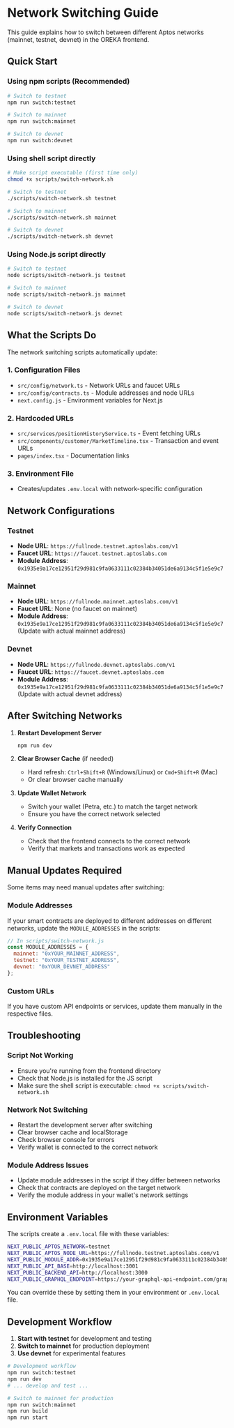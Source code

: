 # Network Switching Guide

This guide explains how to switch between different Aptos networks (mainnet, testnet, devnet) in the OREKA frontend.

## Quick Start

### Using npm scripts (Recommended)

```bash
# Switch to testnet
npm run switch:testnet

# Switch to mainnet  
npm run switch:mainnet

# Switch to devnet
npm run switch:devnet
```

### Using shell script directly

```bash
# Make script executable (first time only)
chmod +x scripts/switch-network.sh

# Switch to testnet
./scripts/switch-network.sh testnet

# Switch to mainnet
./scripts/switch-network.sh mainnet

# Switch to devnet
./scripts/switch-network.sh devnet
```

### Using Node.js script directly

```bash
# Switch to testnet
node scripts/switch-network.js testnet

# Switch to mainnet
node scripts/switch-network.js mainnet

# Switch to devnet
node scripts/switch-network.js devnet
```

## What the Scripts Do

The network switching scripts automatically update:

### 1. Configuration Files
- `src/config/network.ts` - Network URLs and faucet URLs
- `src/config/contracts.ts` - Module addresses and node URLs
- `next.config.js` - Environment variables for Next.js

### 2. Hardcoded URLs
- `src/services/positionHistoryService.ts` - Event fetching URLs
- `src/components/customer/MarketTimeline.tsx` - Transaction and event URLs
- `pages/index.tsx` - Documentation links

### 3. Environment File
- Creates/updates `.env.local` with network-specific configuration

## Network Configurations

### Testnet
- **Node URL**: `https://fullnode.testnet.aptoslabs.com/v1`
- **Faucet URL**: `https://faucet.testnet.aptoslabs.com`
- **Module Address**: `0x1935e9a17ce12951f29d981c9fa0633111c02384b34051de6a9134c5f1e5e9c7`

### Mainnet
- **Node URL**: `https://fullnode.mainnet.aptoslabs.com/v1`
- **Faucet URL**: None (no faucet on mainnet)
- **Module Address**: `0x1935e9a17ce12951f29d981c9fa0633111c02384b34051de6a9134c5f1e5e9c7` (Update with actual mainnet address)

### Devnet
- **Node URL**: `https://fullnode.devnet.aptoslabs.com/v1`
- **Faucet URL**: `https://faucet.devnet.aptoslabs.com`
- **Module Address**: `0x1935e9a17ce12951f29d981c9fa0633111c02384b34051de6a9134c5f1e5e9c7` (Update with actual devnet address)

## After Switching Networks

1. **Restart Development Server**
   ```bash
   npm run dev
   ```

2. **Clear Browser Cache** (if needed)
   - Hard refresh: `Ctrl+Shift+R` (Windows/Linux) or `Cmd+Shift+R` (Mac)
   - Or clear browser cache manually

3. **Update Wallet Network**
   - Switch your wallet (Petra, etc.) to match the target network
   - Ensure you have the correct network selected

4. **Verify Connection**
   - Check that the frontend connects to the correct network
   - Verify that markets and transactions work as expected

## Manual Updates Required

Some items may need manual updates after switching:

### Module Addresses
If your smart contracts are deployed to different addresses on different networks, update the `MODULE_ADDRESSES` in the scripts:

```javascript
// In scripts/switch-network.js
const MODULE_ADDRESSES = {
  mainnet: "0xYOUR_MAINNET_ADDRESS",
  testnet: "0xYOUR_TESTNET_ADDRESS", 
  devnet: "0xYOUR_DEVNET_ADDRESS"
};
```

### Custom URLs
If you have custom API endpoints or services, update them manually in the respective files.

## Troubleshooting

### Script Not Working
- Ensure you're running from the frontend directory
- Check that Node.js is installed for the JS script
- Make sure the shell script is executable: `chmod +x scripts/switch-network.sh`

### Network Not Switching
- Restart the development server after switching
- Clear browser cache and localStorage
- Check browser console for errors
- Verify wallet is connected to the correct network

### Module Address Issues
- Update module addresses in the script if they differ between networks
- Check that contracts are deployed on the target network
- Verify the module address in your wallet's network settings

## Environment Variables

The scripts create a `.env.local` file with these variables:

```bash
NEXT_PUBLIC_APTOS_NETWORK=testnet
NEXT_PUBLIC_APTOS_NODE_URL=https://fullnode.testnet.aptoslabs.com/v1
NEXT_PUBLIC_MODULE_ADDR=0x1935e9a17ce12951f29d981c9fa0633111c02384b34051de6a9134c5f1e5e9c7
NEXT_PUBLIC_API_BASE=http://localhost:3001
NEXT_PUBLIC_BACKEND_API=http://localhost:3000
NEXT_PUBLIC_GRAPHQL_ENDPOINT=https://your-graphql-api-endpoint.com/graphql
```

You can override these by setting them in your environment or `.env.local` file.

## Development Workflow

1. **Start with testnet** for development and testing
2. **Switch to mainnet** for production deployment
3. **Use devnet** for experimental features

```bash
# Development workflow
npm run switch:testnet
npm run dev
# ... develop and test ...

# Switch to mainnet for production
npm run switch:mainnet
npm run build
npm run start
```
